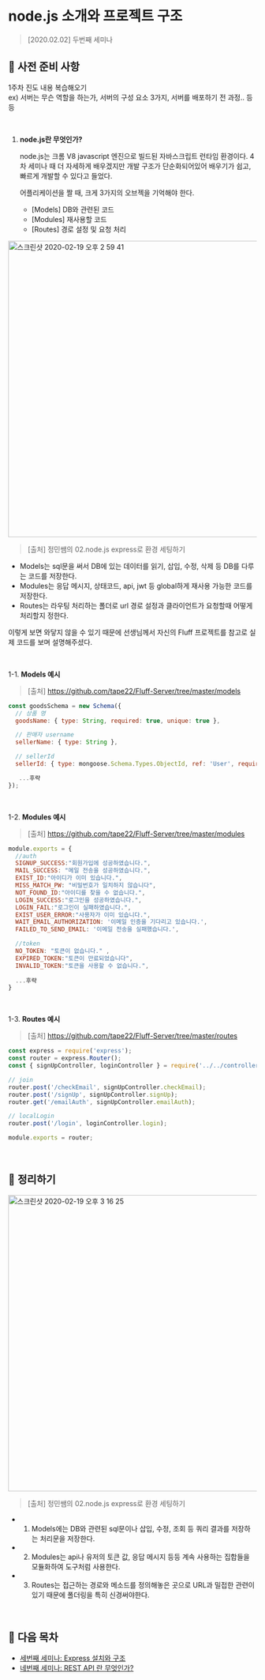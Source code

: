 # node.js 소개와 프로젝트 구조
> [2020.02.02] 두번째 세미나

## 📌 사전 준비 사항

 1주차 진도 내용 복습해오기  
ex) 서버는 무슨 역할을 하는가, 서버의 구성 요소 3가지, 서버를 배포하기 전 과정.. 등등

<br/>

1. **node.js란 무엇인가?**
  
   node.js는 크롬 V8 javascript 엔진으로 빌드된 자바스크립트 런타임 환경이다.
   4차 세미나 때 더 자세하게 배우겠지만 개발 구조가 단순화되어있어 배우기가 쉽고, 빠르게 개발할 수 있다고 들었다.
  
    어플리케이션을 짤 때, 크게 3가지의 오브젝을 기억해야 한다.
  
    - [Models] DB와 관련된 코드
    - [Modules] 재사용할 코드   
    - [Routes] 경로 설정 및 요청 처리
    
  <img width="600" alt="스크린샷 2020-02-19 오후 2 59 41" src="https://user-images.githubusercontent.com/44978839/74806133-79792080-5328-11ea-822f-9d2400a78e32.png">

> [출처] 정민쌤의 02.node.js express로 환경 세팅하기
  
  - Models는 sql문을 써서 DB에 있는 데이터를 읽기, 삽입, 수정, 삭제 등 DB를 다루는 코드를 저장한다.
  - Modules는 응답 메시지, 상태코드, api, jwt 등 global하게 재사용 가능한 코드를 저장한다.
  - Routes는 라우팅 처리하는 폴더로 url 경로 설정과 클라이언트가 요청할때 어떻게 처리할지 정한다.


이렇게 보면 와닿지 않을 수 있기 때문에 선생님께서 자신의 Fluff 프로젝트를 참고로 실제 코드를 보며 설명해주셨다.

<br/>

1-1. **Models 예시**
> [출처] https://github.com/tape22/Fluff-Server/tree/master/models
 
  ```javascript
 const goodsSchema = new Schema({
    // 상품 명
    goodsName: { type: String, required: true, unique: true },

    // 판매자 username
    sellerName: { type: String },
  
    // sellerId
    sellerId: { type: mongoose.Schema.Types.ObjectId, ref: 'User', required: true },

     ...후략
});
 ```
 
 <br/>

1-2. **Modules 예시**
> [출처] https://github.com/tape22/Fluff-Server/tree/master/modules

  ```javascript
module.exports = {
    //auth
    SIGNUP_SUCCESS:"회원가입에 성공하였습니다.",
    MAIL_SUCCESS: "메일 전송을 성공하였습니다.",
    EXIST_ID:"아이디가 이미 있습니다.",
    MISS_MATCH_PW: "비밀번호가 일치하지 않습니다",
    NOT_FOUND_ID:"아이디를 찾을 수 없습니다.",
    LOGIN_SUCCESS:"로그인을 성공하였습니다.",
    LOGIN_FAIL:"로그인이 실패하였습니다.",
    EXIST_USER_ERROR:"사용자가 이미 있습니다.",
    WAIT_EMAIL_AUTHORIZATION: '이메일 인증을 기다리고 있습니다.',
    FAILED_TO_SEND_EMAIL: '이메일 전송을 실패했습니다.',

    //token
    NO_TOKEN: "토큰이 없습니다." ,
    EXPIRED_TOKEN:"토큰이 만료되었습니다",
    INVALID_TOKEN:"토큰을 사용할 수 없습니다.",
    
    ...후략
}
 ```
 
 <br/>
 
 1-3. **Routes 예시**
> [출처] https://github.com/tape22/Fluff-Server/tree/master/routes

  ```javascript
const express = require('express');
const router = express.Router();
const { signUpController, loginController } = require('../../controllers/auth');

// join
router.post('/checkEmail', signUpController.checkEmail);
router.post('/signUp', signUpController.signUp);
router.get('/emailAuth', signUpController.emailAuth);

// localLogin
router.post('/login', loginController.login);

module.exports = router;
 ```

<br/>

## 📌 정리하기

<img width="600" alt="스크린샷 2020-02-19 오후 3 16 25" src="https://user-images.githubusercontent.com/44978839/74807042-d07ff500-532a-11ea-90ce-1a6741789649.png">

> [출처] 정민쌤의 02.node.js express로 환경 세팅하기

  -  1. Models에는 DB와 관련된 sql문이나 삽입, 수정, 조회 등 쿼리 결과를 저장하는 처리문을 저장한다.
  -  2. Modules는 api나 유저의 토큰 값, 응답 메시지 등등 계속 사용하는 집합들을 모듈화하여 도구처럼 사용한다.
  -  3. Routes는 접근하는 경로와 메소드를 정의해놓은 곳으로 URL과 밀접한 관련이 있기 때문에 폴더링을 특히 신경써야한다.
  
<br/>

## 📌 다음 목차

- [세번째 세미나: Express 설치와 구조](https://github.com/ttub-nii/Prepare-for-26-Server/blob/master/ttub-server/세번째%20세미나.md)
- [네번째 세미나: REST API 란 무엇인가?](https://github.com/ttub-nii/Prepare-for-26-Server/blob/master/ttub-server/네번째%20세미나.md)

